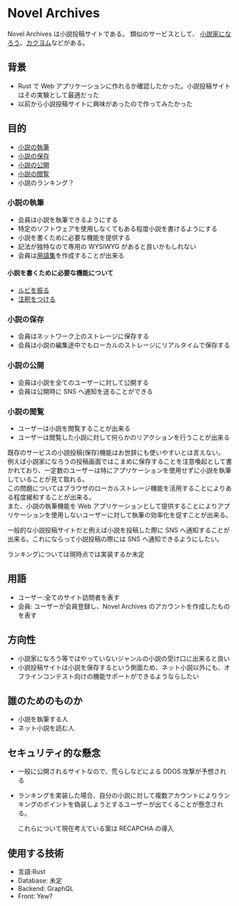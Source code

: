 # Novel Archives

Novel Archives は小説投稿サイトである。
類似のサービスとして、 [小説家になろう](https://syosetu.com/)、[カクヨム](https://kakuyomu.jp/)などがある。

## 背景

- Rust で Web アプリケーションに作れるか確認したかった。小説投稿サイトはその実験として最適だった
- 以前から小説投稿サイトに興味があったので作ってみたかった

## 目的

- [小説の執筆](#小説の執筆)
- [小説の保存](#小説の保存)
- [小説の公開](#小説の公開)
- [小説の閲覧](#小説の閲覧)
- 小説のランキング？

### 小説の執筆

- 会員は小説を執筆できるようにする
- 特定のソフトウェアを使用しなくてもある程度小説を書けるようにする
- 小説を書くために必要な機能を提供する
- 記法が独特なので専用の WYSIWYG があると良いかもしれない
- 会員は[用語集](./Design--用語集.md)を作成することが出来る

#### 小説を書くために必要な機能について

- [ルビを振る](./Design--ルビ.md)
- [注釈をつける](./Design--注釈.md)

### 小説の保存

- 会員はネットワーク上のストレージに保存する
- 会員は小説の編集途中でもローカルのストレージにリアルタイムで保存する

### 小説の公開

- 会員は小説を全てのユーザーに対して公開する
- 会員は公開時に SNS へ通知を送ることができる

### 小説の閲覧

- ユーザーは小説を閲覧することが出来る
- ユーザーは閲覧した小説に対して何らかのリアクションを行うことが出来る

既存のサービスの小説投稿(保存)機能はお世辞にも使いやすいとは言えない。  
例えば小説家になろうの投稿画面ではこまめに保存することを注意喚起として書かれており、一定数のユーザーは特にアプリケーションを使用せずに小説を執筆していることが見て取れる。  
この問題についてはブラウザのローカルストレージ機能を活用することによりある程度緩和することが出来る。  
また、小説の執筆機能を Web アプリケーションとして提供することによりアプリケーションを使用しないユーザーに対して執筆の効率化を促すことが出来る。

一般的な小説投稿サイトだと例えば小説を投稿した際に SNS へ通知することが出来る。これにならって小説投稿の際には SNS へ通知できるようにしたい。

ランキングについては現時点では実装するか未定

## 用語

- ユーザー:全てのサイト訪問者を表す
- 会員: ユーザーが会員登録し、Novel Archives のアカウントを作成したものを表す

## 方向性

- 小説家になろう等ではやっていないジャンルの小説の受け口に出来ると良い
- 小説投稿サイトは小説を保存するという側面ため、ネット小説以外にも、オフラインコンテスト向けの機能サポートができるようならしたい

## 誰のためのものか

- 小説を執筆する人
- ネット小説を読む人

## セキュリティ的な懸念

- 一般に公開されるサイトなので、荒らしなどによる DDOS 攻撃が予想される
- ランキングを実装した場合、自分の小説に対して複数アカウントによりランキングのポイントを偽装しようとするユーザーが出てくることが懸念される。

  これらについて現在考えている案は RECAPCHA の導入

## 使用する技術

- 言語:Rust
- Database: 未定
- Backend: GraphQL
- Front: Yew?
